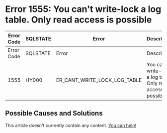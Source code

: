 
# Error 1555: You can't write-lock a log table. Only read access is possible


| Error Code | SQLSTATE | Error | Description |
| --- | --- | --- | --- |
| Error Code | SQLSTATE | Error | Description |
| 1555 | HY000 | ER_CANT_WRITE_LOCK_LOG_TABLE | You can't write-lock a log table. Only read access is possible |




## Possible Causes and Solutions


This article doesn't currently contain any content. [You can help!](/kb/en/writing-and-editing-knowledge-base-articles/)

